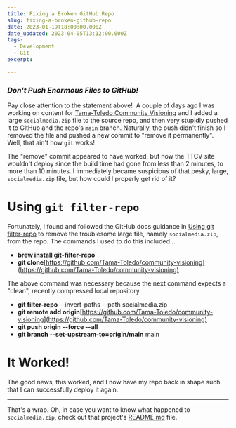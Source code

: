 ```yaml
---
title: Fixing a Broken GitHub Repo
slug: fixing-a-broken-github-repo
date: 2023-01-19T18:00:00.000Z
date_updated: 2023-04-05T13:12:00.000Z
tags: 
  - Development
  - Git
excerpt: 

---
```


### *Don't Push Enormous Files to GitHub!*

Pay close attention to the statement above!  A couple of days ago I was working on content for [Tama-Toledo Community Visioning](https://cv.tamatoledo.org/) and I added a large `socialmedia.zip` file to the source repo, and then very stupidly pushed it to GitHub and the repo's `main` branch. Naturally, the push didn't finish so I removed the file and pushed a new commit to "remove it permanently". Well, that ain't how `git` works!

The "remove" commit appeared to have worked, but now the TTCV site wouldn't deploy since the build time had gone from less than 2 minutes, to more than 10 minutes. I immediately became suspicious of that pesky, large, `socialmedia.zip` file, but how could I properly get rid of it?

# Using `git filter-repo`

Fortunately, I found and followed the GitHub docs guidance in [Using git filter-repo](https://docs.github.com/en/authentication/keeping-your-account-and-data-secure/removing-sensitive-data-from-a-repository#using-git-filter-repo) to remove the troublesome large file, namely `socialmedia.zip`, from the repo. The commands I used to do this included...

- **brew install git-filter-repo**
- **git clone**[https://github.com/Tama-Toledo/community-visioning](https://github.com/Tama-Toledo/community-visioning)

The above command was necessary because the next command expects a "clean", recently compressed local repository.

- **git filter-repo** --invert-paths --path socialmedia.zip
- **git remote add origin**[https://github.com/Tama-Toledo/community-visioning](https://github.com/Tama-Toledo/community-visioning)
- **git push origin --force --all**
- **git branch --set-upstream-to=origin/main** main

# It Worked!

The good news, this worked, and I now have my repo back in shape such that I can successfully deploy it again.

---

That's a wrap. Oh, in case you want to know what happened to `socialmedia.zip`, check out that project's [README.md](https://github.com/Tama-Toledo/community-visioning/blob/main/README.md) file.
